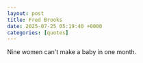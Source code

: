 ```yaml
---
layout: post
title: Fred Brooks
date: 2025-07-25 05:19:40 +0000
categories: [quotes]
---
```


Nine women can't make a baby in one month.  

